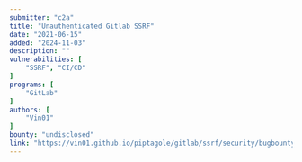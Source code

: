 ```yaml
---
submitter: "c2a"
title: "Unauthenticated Gitlab SSRF"
date: "2021-06-15"
added: "2024-11-03"
description: ""
vulnerabilities: [
    "SSRF", "CI/CD"
]
programs: [
    "GitLab"
]
authors: [
    "Vin01"
]
bounty: "undisclosed"
link: "https://vin01.github.io/piptagole/gitlab/ssrf/security/bugbounty/2021/06/15/gitlab-ssrf.html"
---
```





